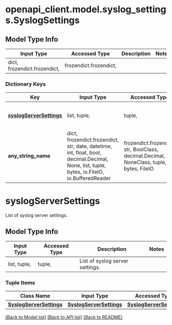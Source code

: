 # openapi_client.model.syslog_settings.SyslogSettings

## Model Type Info
Input Type | Accessed Type | Description | Notes
------------ | ------------- | ------------- | -------------
dict, frozendict.frozendict,  | frozendict.frozendict,  |  | 

### Dictionary Keys
Key | Input Type | Accessed Type | Description | Notes
------------ | ------------- | ------------- | ------------- | -------------
**[syslogServerSettings](#syslogServerSettings)** | list, tuple,  | tuple,  | List of syslog server settings. | [optional] 
**any_string_name** | dict, frozendict.frozendict, str, date, datetime, int, float, bool, decimal.Decimal, None, list, tuple, bytes, io.FileIO, io.BufferedReader | frozendict.frozendict, str, BoolClass, decimal.Decimal, NoneClass, tuple, bytes, FileIO | any string name can be used but the value must be the correct type | [optional]

# syslogServerSettings

List of syslog server settings.

## Model Type Info
Input Type | Accessed Type | Description | Notes
------------ | ------------- | ------------- | -------------
list, tuple,  | tuple,  | List of syslog server settings. | 

### Tuple Items
Class Name | Input Type | Accessed Type | Description | Notes
------------- | ------------- | ------------- | ------------- | -------------
[**SyslogServerSettings**](SyslogServerSettings.md) | [**SyslogServerSettings**](SyslogServerSettings.md) | [**SyslogServerSettings**](SyslogServerSettings.md) |  | 

[[Back to Model list]](../../README.md#documentation-for-models) [[Back to API list]](../../README.md#documentation-for-api-endpoints) [[Back to README]](../../README.md)

